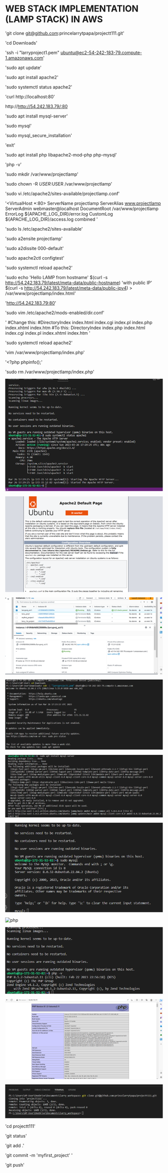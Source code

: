 # WEB STACK IMPLEMENTATION (LAMP STACK) IN AWS

'git clone git@github.com:princelarrytpapa/projectt111.git'


'cd Downloads'

'ssh -i "larryproject1.pem" ubuntu@ec2-54-242-183-79.compute-1.amazonaws.com'

'sudo apt update'

'sudo apt install apache2'

'sudo systemctl status apache2'

'curl http://localhost:80'

http://http://54.242.183.79/:80

'sudo apt install mysql-server'

'sudo mysql'

'sudo mysql_secure_installation'

'exit'

'sudo apt install php libapache2-mod-php php-mysql'

'php -v'

'sudo mkdir /var/www/projectlamp'

'sudo chown -R $USER:$USER /var/www/projectlamp'

'sudo vi /etc/apache2/sites-available/projectlamp.conf'

'<VirtualHost *:80>
    ServerName projectlamp
    ServerAlias www.projectlamp 
    ServerAdmin webmaster@localhost
    DocumentRoot /var/www/projectlamp
    ErrorLog ${APACHE_LOG_DIR}/error.log
    CustomLog ${APACHE_LOG_DIR}/access.log combined
</VirtualHost>'

'sudo ls /etc/apache2/sites-available'

'sudo a2ensite projectlamp'

'sudo a2dissite 000-default'

'sudo apache2ctl configtest'

'sudo systemctl reload apache2'

'sudo echo 'Hello LAMP from hostname' $(curl -s http://54.242.183.79/latest/meta-data/public-hostname) 'with public IP' $(curl -s http://54.242.183.79/latest/meta-data/public-ipv4) > /var/www/projectlamp/index.html'

'http://54.242.183.79:80'

'sudo vim /etc/apache2/mods-enabled/dir.conf'

'<IfModule mod_dir.c>
        #Change this:
        #DirectoryIndex index.html index.cgi index.pl index.php index.xhtml index.htm
        #To this:
        DirectoryIndex index.php index.html index.cgi index.pl index.xhtml index.htm
</IfModule>'

'sudo systemctl reload apache2'

'vim /var/www/projectlamp/index.php'

'<?php
phpinfo();'

'sudo rm /var/www/projectlamp/index.php'

![php](./images/apache2.png)

![php](./images/apache_works.png)

![php](./images/aws%20ec2.png)

![php](./images/ec2-terminal.png)

![php](./images/mysql.png)

![php](./images/mysql2.png)

![php](./images/mysql_status.pngb)

![php](./images/php.png)

![php](./images/php_outcome.png)

![php](./images/Screenshot%202023-03-26%20172940.png)

'cd projectt111'

'git status'

'git add .'

'git commit -m 'myfirst_project' '

'git push'


